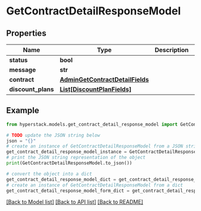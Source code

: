 # GetContractDetailResponseModel


## Properties

Name | Type | Description | Notes
------------ | ------------- | ------------- | -------------
**status** | **bool** |  | [optional] 
**message** | **str** |  | [optional] 
**contract** | [**AdminGetContractDetailFields**](AdminGetContractDetailFields.md) |  | [optional] 
**discount_plans** | [**List[DiscountPlanFields]**](DiscountPlanFields.md) |  | [optional] 

## Example

```python
from hyperstack.models.get_contract_detail_response_model import GetContractDetailResponseModel

# TODO update the JSON string below
json = "{}"
# create an instance of GetContractDetailResponseModel from a JSON string
get_contract_detail_response_model_instance = GetContractDetailResponseModel.from_json(json)
# print the JSON string representation of the object
print(GetContractDetailResponseModel.to_json())

# convert the object into a dict
get_contract_detail_response_model_dict = get_contract_detail_response_model_instance.to_dict()
# create an instance of GetContractDetailResponseModel from a dict
get_contract_detail_response_model_form_dict = get_contract_detail_response_model.from_dict(get_contract_detail_response_model_dict)
```
[[Back to Model list]](../README.md#documentation-for-models) [[Back to API list]](../README.md#documentation-for-api-endpoints) [[Back to README]](../README.md)


